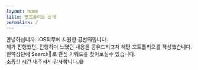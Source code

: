 ```yaml
---
layout: home
title: 포트폴리오 소개
permalink: /
---
```


안녕하십니까. iOS직무에 지원한 공선의입니다.<br/>
제가 진행했던, 진행하며 느꼈던 내용을 공유드리고자 해당 포트폴리오를 작성했습니다.<br/>
왼쪽상단에 Search:mag_right:로 관심 키워드를 찾아보실수 있습니다.<br/>
소중한 시간 내주셔서 감사합니다.:smile:<br/>
